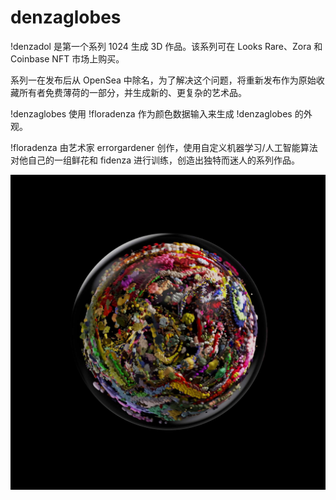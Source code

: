# denzaglobes

!denzadol 是第一个系列 1024 生成 3D 作品。该系列可在 Looks Rare、Zora 和 Coinbase NFT 市场上购买。

系列一在发布后从 OpenSea 中除名，为了解决这个问题，将重新发布作为原始收藏所有者免费薄荷的一部分，并生成新的、更复杂的艺术品。

!denzaglobes 使用 !floradenza 作为颜色数据输入来生成 !denzaglobes 的外观。

!floradenza 由艺术家 errorgardener 创作，使用自定义机器学习/人工智能算法对他自己的一组鲜花和 fidenza 进行训练，创造出独特而迷人的系列作品。

![nft](unnamed.jpg)
